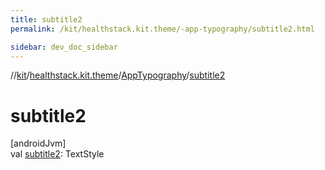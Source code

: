 ```yaml
---
title: subtitle2
permalink: /kit/healthstack.kit.theme/-app-typography/subtitle2.html

sidebar: dev_doc_sidebar
---
```

//[kit](../../../index.html)/[healthstack.kit.theme](../index.html)/[AppTypography](index.html)/[subtitle2](subtitle2.html)



# subtitle2



[androidJvm]\
val [subtitle2](subtitle2.html): TextStyle




